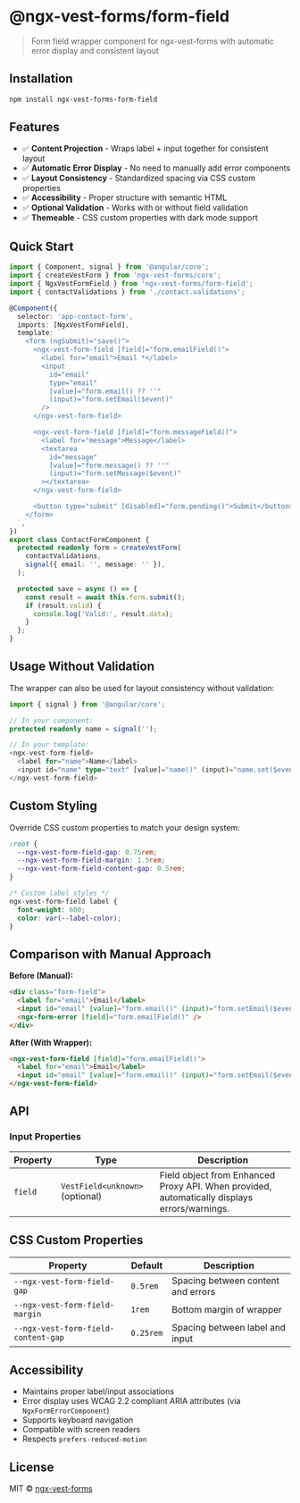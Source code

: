 # @ngx-vest-forms/form-field

> Form field wrapper component for ngx-vest-forms with automatic error display and consistent layout

## Installation

```bash
npm install ngx-vest-forms-form-field
```

## Features

- ✅ **Content Projection** - Wraps label + input together for consistent layout
- ✅ **Automatic Error Display** - No need to manually add error components
- ✅ **Layout Consistency** - Standardized spacing via CSS custom properties
- ✅ **Accessibility** - Proper structure with semantic HTML
- ✅ **Optional Validation** - Works with or without field validation
- ✅ **Themeable** - CSS custom properties with dark mode support

## Quick Start

```typescript
import { Component, signal } from '@angular/core';
import { createVestForm } from 'ngx-vest-forms/core';
import { NgxVestFormField } from 'ngx-vest-forms/form-field';
import { contactValidations } from './contact.validations';

@Component({
  selector: 'app-contact-form',
  imports: [NgxVestFormField],
  template: `
    <form (ngSubmit)="save()">
      <ngx-vest-form-field [field]="form.emailField()">
        <label for="email">Email *</label>
        <input
          id="email"
          type="email"
          [value]="form.email() ?? ''"
          (input)="form.setEmail($event)"
        />
      </ngx-vest-form-field>

      <ngx-vest-form-field [field]="form.messageField()">
        <label for="message">Message</label>
        <textarea
          id="message"
          [value]="form.message() ?? ''"
          (input)="form.setMessage($event)"
        ></textarea>
      </ngx-vest-form-field>

      <button type="submit" [disabled]="form.pending()">Submit</button>
    </form>
  `,
})
export class ContactFormComponent {
  protected readonly form = createVestForm(
    contactValidations,
    signal({ email: '', message: '' }),
  );

  protected save = async () => {
    const result = await this.form.submit();
    if (result.valid) {
      console.log('Valid:', result.data);
    }
  };
}
```

## Usage Without Validation

The wrapper can also be used for layout consistency without validation:

```typescript
import { signal } from '@angular/core';

// In your component:
protected readonly name = signal('');

// In your template:
<ngx-vest-form-field>
  <label for="name">Name</label>
  <input id="name" type="text" [value]="name()" (input)="name.set($event)" />
</ngx-vest-form-field>
```

## Custom Styling

Override CSS custom properties to match your design system:

```css
:root {
  --ngx-vest-form-field-gap: 0.75rem;
  --ngx-vest-form-field-margin: 1.5rem;
  --ngx-vest-form-field-content-gap: 0.5rem;
}

/* Custom label styles */
ngx-vest-form-field label {
  font-weight: 600;
  color: var(--label-color);
}
```

## Comparison with Manual Approach

**Before (Manual):**

```html
<div class="form-field">
  <label for="email">Email</label>
  <input id="email" [value]="form.email()" (input)="form.setEmail($event)" />
  <ngx-form-error [field]="form.emailField()" />
</div>
```

**After (With Wrapper):**

```html
<ngx-vest-form-field [field]="form.emailField()">
  <label for="email">Email</label>
  <input id="email" [value]="form.email()" (input)="form.setEmail($event)" />
</ngx-vest-form-field>
```

## API

### Input Properties

| Property | Type                            | Description                                                                                  |
| -------- | ------------------------------- | -------------------------------------------------------------------------------------------- |
| `field`  | `VestField<unknown>` (optional) | Field object from Enhanced Proxy API. When provided, automatically displays errors/warnings. |

## CSS Custom Properties

| Property                            | Default   | Description                        |
| ----------------------------------- | --------- | ---------------------------------- |
| `--ngx-vest-form-field-gap`         | `0.5rem`  | Spacing between content and errors |
| `--ngx-vest-form-field-margin`      | `1rem`    | Bottom margin of wrapper           |
| `--ngx-vest-form-field-content-gap` | `0.25rem` | Spacing between label and input    |

## Accessibility

- Maintains proper label/input associations
- Error display uses WCAG 2.2 compliant ARIA attributes (via `NgxFormErrorComponent`)
- Supports keyboard navigation
- Compatible with screen readers
- Respects `prefers-reduced-motion`

## License

MIT © [ngx-vest-forms](https://github.com/ngx-vest-forms/ngx-vest-forms)
